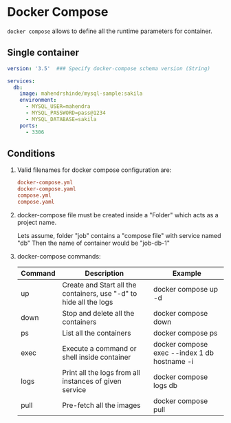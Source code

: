 # Docker Compose

`docker compose` allows to define all the runtime parameters for container. 

## Single container

```yml
version: '3.5'	### Specify docker-compose schema version (String)

services:
  db:
    image: mahendrshinde/mysql-sample:sakila
    environment:
      - MYSQL_USER=mahendra
      - MYSQL_PASSWORD=pass@1234
      - MYSQL_DATABASE=sakila
    ports:
      - 3306
```

## Conditions

1.	Valid filenames for docker compose configuration are:

	```ini
	docker-compose.yml
	docker-compose.yaml
	compose.yml
	compose.yaml
	```

1.	docker-compose file must be created inside a "Folder" which acts as a project name.

	Lets assume, folder "job" contains a "compose file" with service named "db"
	Then the name of container would be "job-db-1"

1.	docker-compose commands:

	Command | Description | Example
	--------|-------------|----------------
	 up | Create and Start all the containers, use "-d" to hide all the logs | docker compose up -d
	 down | Stop and delete all the containers | docker compose down
	  ps | List all the containers | docker compose ps
	  exec | Execute a command or shell inside container | docker compose exec --index 1 db hostname -i
	  logs | Print all the logs from all instances of given service | docker compose logs db
	  pull | Pre-fetch all the images | docker compose pull

